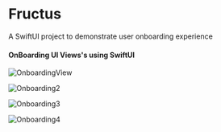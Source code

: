 # Fructus
A SwiftUI project to demonstrate user onboarding experience


#### OnBoarding UI Views's using SwiftUI

![OnboardingView](https://user-images.githubusercontent.com/95478770/144981463-e5e4534e-dfd1-43e4-9412-44ba11107123.png)


![Onboarding2](https://user-images.githubusercontent.com/95478770/144981933-98acd10d-7764-48aa-becd-9218bce828e5.png)


![Onboarding3](https://user-images.githubusercontent.com/95478770/144981968-e58f4ab2-cf71-4f47-a1b0-132337c0d7c1.png)


![Onboarding4](https://user-images.githubusercontent.com/95478770/144982026-12a67115-b970-4987-b5c2-da02ab1f1607.png)
